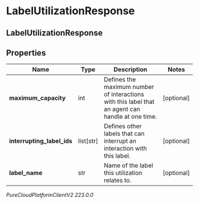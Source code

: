 # LabelUtilizationResponse

## LabelUtilizationResponse

## Properties

|Name | Type | Description | Notes|
|------------ | ------------- | ------------- | -------------|
| **maximum_capacity** | int | Defines the maximum number of interactions with this label that an agent can handle at one time. | [optional] |
| **interrupting_label_ids** | list[str] | Defines other labels that can interrupt an interaction with this label. | [optional] |
| **label_name** | str | Name of the label this utilization relates to. | [optional] |



_PureCloudPlatformClientV2 223.0.0_
